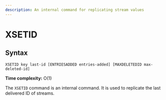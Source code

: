 ```yaml
---
description: An internal command for replicating stream values
---
```


# XSETID

## Syntax

    XSETID key last-id [ENTRIESADDED entries-added] [MAXDELETEDID max-deleted-id]

**Time complexity:** O(1)

The `XSETID` command is an internal command.
It is used to replicate the last delivered ID of streams.
